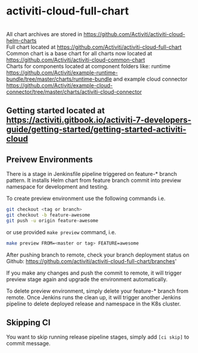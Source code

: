 # activiti-cloud-full-chart

<br>All chart archives are stored in https://github.com/Activiti/activiti-cloud-helm-charts 
<br>Full chart located at https://github.com/Activiti/activiti-cloud-full-chart 
<br>Common chart is a base chart for all charts now located at https://github.com/Activiti/activiti-cloud-common-chart 
<br>Charts for components located at component folders like: runtime https://github.com/Activiti/example-runtime-bundle/tree/master/charts/runtime-bundle and example cloud connector https://github.com/Activiti/example-cloud-connector/tree/master/charts/activiti-cloud-connector


## Getting started located at https://activiti.gitbook.io/activiti-7-developers-guide/getting-started/getting-started-activiti-cloud

## Preivew Environments 

There is a stage in Jenkinsfile pipeline triggered on feature-* branch pattern. It installs Helm chart from feature branch commit into preview namespace for development and testing.

To create preview environment use the following commands  i.e.

```bash
git checkout <tag or branch>
git checkout -b feature-awesome
git push -u origin feature-awesome

```
or use provided `make preview` command, i.e.

```bash
make preview FROM=<master or tag> FEATURE=awesome

```

After pushing branch to remote, check your branch deployment status on Github: https://github.com/activiti/activiti-cloud-full-chart/branches'

If you make any changes and push the commit to remote, it will trigger preview stage again and upgrade the environment automatically.

To delete preview environment, simply delete your feature-* branch from remote. Once Jenkins runs the clean up, it will trigger another Jenkins pipeline to delete deployed release and namespace in the K8s cluster.

## Skipping CI

You want to skip running release pipeline stages, simply add `[ci skip]` to commit message.